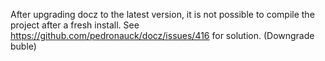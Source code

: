 After upgrading docz to the latest version, it is not possible to compile the project after a fresh install.
See https://github.com/pedronauck/docz/issues/416 for solution. (Downgrade buble)